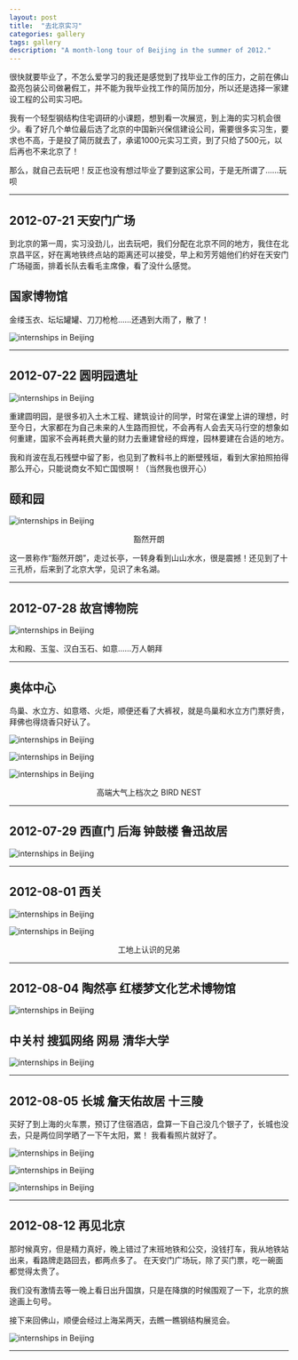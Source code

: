```yaml
---
layout: post
title:  "去北京实习"
categories: gallery
tags: gallery
description: "A month-long tour of Beijing in the summer of 2012."
---
```


很快就要毕业了，不怎么爱学习的我还是感觉到了找毕业工作的压力，之前在佛山盈亮包装公司做暑假工，并不能为我毕业找工作的简历加分，所以还是选择一家建设工程的公司实习吧。

我有一个轻型钢结构住宅调研的小课题，想到看一次展览，到上海的实习机会很少。看了好几个单位最后选了北京的中国新兴保信建设公司，需要很多实习生，要求也不高，于是投了简历就去了，承诺1000元实习工资，到了只给了500元，以后再也不来北京了！

那么，就自己去玩吧！反正也没有想过毕业了要到这家公司，于是无所谓了……玩呗

------

## 2012-07-21 天安门广场


到北京的第一周，实习没劲儿，出去玩吧，我们分配在北京不同的地方，我住在北京昌平区，好在离地铁终点站的距离还可以接受，早上和芳芳姐他们约好在天安门广场碰面，排着长队去看毛主席像，看了没什么感觉。

## 国家博物馆

金缕玉衣、坛坛罐罐、刀刀枪枪……还遇到大雨了，散了！

![internships in Beijing]({{site.imgurl}}/beijing/04_zpstejmjqon.jpg)

------

## 2012-07-22 圆明园遗址

![internships in Beijing]({{site.imgurl}}/beijing/05_zps3uk0ejhu.jpg)

重建圆明园，是很多初入土木工程、建筑设计的同学，时常在课堂上讲的理想，时至今日，大家都在为自己未来的人生路而担忧，不会再有人会去天马行空的想象如何重建，国家不会再耗费大量的财力去重建曾经的辉煌，园林要建在合适的地方。

我和肖波在乱石残壁中留了影，也见到了教科书上的断壁残垣，看到大家拍照拍得那么开心，只能说商女不知亡国恨啊！（当然我也很开心）



## 颐和园

![internships in Beijing]({{site.imgurl}}/beijing/06_zps7ikpcwmi.jpg)

<p align="center">豁然开朗</p>

这一景称作“豁然开朗”，走过长亭，一转身看到山山水水，很是震撼！还见到了十三孔桥，后来到了北京大学，见识了未名湖。

------

## 2012-07-28 故宫博物院
![internships in Beijing]({{site.imgurl}}/beijing/07_zpsezfrw4ge.jpg)

太和殿、玉玺、汉白玉石、如意……万人朝拜

------

## 奥体中心

鸟巢、水立方、如意塔、火炬，顺便还看了大裤衩，就是鸟巢和水立方门票好贵，拜佛也得烧香只好认了。

![internships in Beijing]({{site.imgurl}}/beijing/01_zpsitc9pcdn.jpg)

![internships in Beijing]({{site.imgurl}}/beijing/02_zpsgc81hbpc.jpg)

![internships in Beijing]({{site.imgurl}}/beijing/03_zpsjxjmeymp.jpg)

<p align="center">高端大气上档次之 BIRD NEST</p>

------

## 2012-07-29 西直门 后海 钟鼓楼 鲁迅故居

![internships in Beijing]({{site.imgurl}}/beijing/08_zpsjpyuid0p.jpg)

------

## 2012-08-01 西关

![internships in Beijing]({{site.imgurl}}/beijing/09_zpscsgd841k.jpg)

![internships in Beijing]({{site.imgurl}}/beijing/10_zps1yfblqlp.jpg)

<p align="center">工地上认识的兄弟</p>

------

## 2012-08-04 陶然亭 红楼梦文化艺术博物馆

![internships in Beijing]({{site.imgurl}}/beijing/11_zpscsljxrcr.jpg)


## 中关村 搜狐网络 网易 清华大学
![internships in Beijing]({{site.imgurl}}/beijing/12_zpsesfcpz6t.jpg)

------

## 2012-08-05 长城 詹天佑故居 十三陵

买好了到上海的火车票，预订了住宿酒店，盘算一下自己没几个银子了，长城也没去，只是两位同学晒了一下午太阳，累！
我看看照片就好了。

![internships in Beijing]({{site.imgurl}}/beijing/13_zpsgyfqb2uz.jpg)

![internships in Beijing]({{site.imgurl}}/beijing/15_zpszpgwdwrw.jpg)

![internships in Beijing]({{site.imgurl}}/beijing/14_zpsgdx818xp.jpg)

------

## 2012-08-12 再见北京

那时候真穷，但是精力真好，晚上错过了末班地铁和公交，没钱打车，我从地铁站出来，看路牌走路回去，都两点多了。
在天安门广场玩，除了买门票，吃一碗面都觉得太贵了。

我们没有激情去等一晚上看日出升国旗，只是在降旗的时候围观了一下，北京的旅途画上句号。

接下来回佛山，顺便会经过上海呆两天，去瞧一瞧钢结构展览会。

![internships in Beijing]({{site.imgurl}}/beijing/16_zpsz0k0ubfe.jpg)

------

